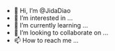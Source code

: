- 👋 Hi, I’m @JidaDiao
- 👀 I’m interested in ...
- 🌱 I’m currently learning ...
- 💞️ I’m looking to collaborate on ...
- 📫 How to reach me ...

<!---
JidaDiao/JidaDiao is a ✨ special ✨ repository because its `README.md` (this file) appears on your GitHub profile.
You can click the Preview link to take a look at your changes.
--->
